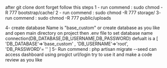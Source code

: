 after git clone dont forget follow this steps 
1 - run commend : sudo chmod -R 777 bootstrap/cache/
2 - run commend : sudo chmod -R 777 storage/
3- run commend : sudo chmod -R 777 public/uploads

4- create database Name is "base_custom" or create database as you like and open 
main directory on project then .env file to set database name connection(DB_DATABASE,DB_USERNAME,DB_PASSWORD)
defualt is a [
'DB_DATABASE'=>'base_custom' ,
'DB_USERNAME'=>'root',
'DB_PASSWORD'= ''
] 
5- Run commend : php artisan migrate --seed
can access dashboard using progict url/login
try to use it and make a code review as you like 